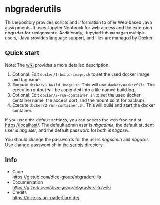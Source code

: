 # nbgraderutils

This repository provides scripts and information to offer Web-based Java assignments.
It uses Jupyter Nootbook for web access and the extension nbgrader for assignments.
Additionally, JupyterHub manages multiple users, IJava provides language support, and files are managed by Docker.


## Quick start

Note: The [wiki](https://github.com/dice-group/nbgraderutils/wiki) provides a more detailed description.

1. Optional: Edit `docker/1-build-image.sh` to set the used docker image and tag name.
2. Execute `docker/1-build-image.sh`. This will use `docker/Dockerfile`. The execution output will be appended into a file named build.log.
3. Optional: Edit `docker/2-run-container.sh` to set the used docker container name, the access port, and the mount point for backups.
4. Execute `docker/2-run-container.sh`. This will build and start the docker container.

If you used the default settings, you can access the web frontend at [https://localhost/](https://localhost/).
The default admin user is _nbgadmin_, the default student user is _nbguser_, and the default password for both is _nbgpsw_.

You should change the passwords for the users _nbgadmin_ and _nbguser_. Use change-password.sh in the [scripts](scripts/) directory.


## Info

- Code  
  https://github.com/dice-group/nbgraderutils
- Documentation  
  https://github.com/dice-group/nbgraderutils/wiki
-  Credits  
  https://dice.cs.uni-paderborn.de/
